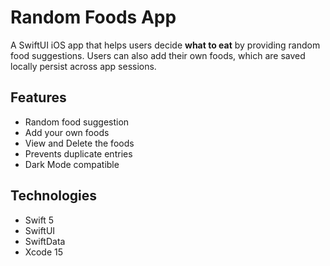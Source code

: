 # **Random Foods App**

A SwiftUI iOS app that helps users decide **what to eat** by providing random food suggestions. Users can also add their own foods, which are saved
locally persist across app sessions. 

## Features

- Random food suggestion   
- Add your own foods 
- View and Delete the foods 
- Prevents duplicate entries  
- Dark Mode compatible  

## Technologies

- Swift 5
- SwiftUI
- SwiftData
- Xcode 15

